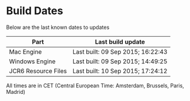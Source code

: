 # Build Dates

Below are the last known dates to updates

Part | Last build update
-----|-----
Mac Engine | Last built: 09 Sep 2015; 16:22:43
Windows Engine | Last built: 09 Sep 2015; 14:49:25
JCR6 Resource Files | Last built: 10 Sep 2015; 17:24:12
All times are in CET (Central European Time: Amsterdam, Brussels, Paris, Madrid)



